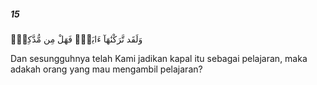 ##### 15

<span class="ayah">وَلَقَد تَّرَكْنَٰهَآ ءَايَةًۭ فَهَلْ مِن مُّدَّكِرٍۢ</span>

<span class="ayah_translation">Dan sesungguhnya telah Kami jadikan kapal itu sebagai pelajaran, maka adakah orang yang mau mengambil pelajaran?</span>
